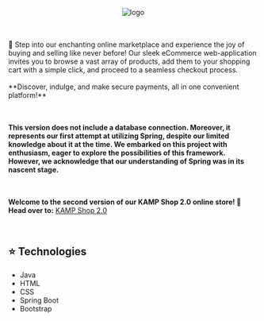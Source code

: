 <p align="center">
  <img src="https://github.com/stelmaszczykadrian/KAMP-shop-2.0/assets/106514178/050d149a-f819-4090-9671-3ac2162f3ea3" alt="logo">
</p>
<br><br>
🛒 Step into our enchanting online marketplace and experience the joy of buying and selling like never before!
Our sleek eCommerce web-application invites you to browse a vast array of products, add them to your shopping cart with a simple click,
and proceed to a seamless checkout process. 
<br><br>
**Discover, indulge, and make secure payments, all in one convenient platform!**

<br><br>
**This version does not include a database connection. Moreover, it represents our first attempt at utilizing Spring, despite our limited knowledge about it at the time. We embarked on this project with enthusiasm, eager to explore the possibilities of this framework. However, we acknowledge that our understanding of Spring was in its nascent stage.**
<br><br><br>

**Welcome to the second version of our KAMP Shop 2.0 online store! 🎉**
<br>
**Head over to:** [KAMP Shop 2.0](https://github.com/stelmaszczykadrian/KAMP-shop-2.0)

<br>

## :star: Technologies
<ul>
  <li>Java</li>
  <li>HTML</li>
  <li>CSS</li>
  <li>Spring Boot</li>
  <li>Bootstrap</li>
</ul>
